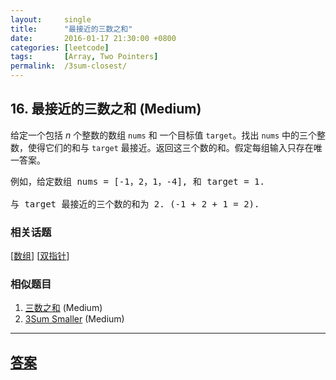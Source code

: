 ```yaml
---
layout:     single
title:      "最接近的三数之和"
date:       2016-01-17 21:30:00 +0800
categories: [leetcode]
tags:       [Array, Two Pointers]
permalink:  /3sum-closest/
---
```


## 16. 最接近的三数之和 (Medium)

<p>给定一个包括&nbsp;<em>n</em> 个整数的数组&nbsp;<code>nums</code><em>&nbsp;</em>和 一个目标值&nbsp;<code>target</code>。找出&nbsp;<code>nums</code><em>&nbsp;</em>中的三个整数，使得它们的和与&nbsp;<code>target</code>&nbsp;最接近。返回这三个数的和。假定每组输入只存在唯一答案。</p>

<pre>例如，给定数组 nums = [-1，2，1，-4], 和 target = 1.

与 target 最接近的三个数的和为 2. (-1 + 2 + 1 = 2).
</pre>

### 相关话题
  [[数组](https://github.com/openset/leetcode/tree/master/tag/array/README.md)]
  [[双指针](https://github.com/openset/leetcode/tree/master/tag/two-pointers/README.md)]

### 相似题目
  1. [三数之和](/3sum) (Medium)
  1. [3Sum Smaller](/3sum-smaller) (Medium)

---

## [答案](https://github.com/openset/leetcode/tree/master/problems/3sum-closest)
